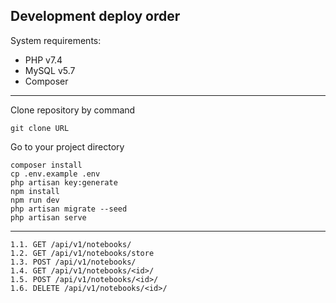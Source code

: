 ## Development deploy order

System requirements:
- PHP v7.4
- MySQL v5.7
- Composer
___
Clone repository by command
```
git clone URL
```
Go to your project directory
```
composer install
cp .env.example .env
php artisan key:generate
npm install
npm run dev
php artisan migrate --seed
php artisan serve
```
___
```
1.1. GET /api/v1/notebooks/
1.2. GET /api/v1/notebooks/store
1.3. POST /api/v1/notebooks/
1.4. GET /api/v1/notebooks/<id>/
1.5. POST /api/v1/notebooks/<id>/
1.6. DELETE /api/v1/notebooks/<id>/
```
